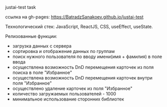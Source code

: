 justai-test task

ссылка на gh-pages: https://BatradzSanakoev.github.io/justai-test

Технологический стек: JavaScript, ReactJS, CSS, useEffect, useState.

Релизованные функции:
- загрузка данных с сервера
- сортировка и отображение данных по группам
- поиск нужного пользователя по вводу имени(имя + фамилия) в поле ввода
- осуществлена возможность DnD перемещения карточек из поля поиска в поле "Избранное" 
- осуществлена возможность DnD перемещения карточек внутри поля "Избранное"
- осуществлено удаление карточек из поля "Избранное"
- количество загружаемых пользователей - 1000
- минимальное использование сторонних библиотек